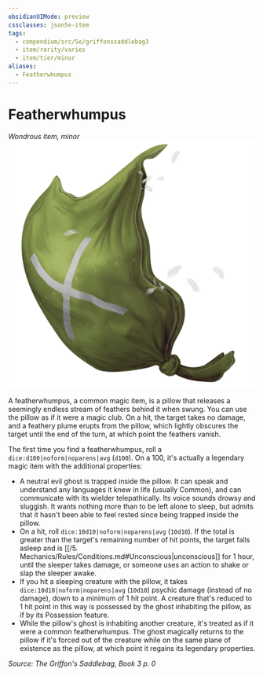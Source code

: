 ```yaml
---
obsidianUIMode: preview
cssclasses: json5e-item
tags:
  - compendium/src/5e/griffonssaddlebag3
  - item/rarity/varies
  - item/tier/minor
aliases:
  - Featherwhumpus
---
```

# Featherwhumpus
*Wondrous item, minor*  
![](https://raw.githubusercontent.com/TheGiddyLimit/homebrew-img/main/img/GriffonsSaddlebag3/Featherwhumpus.webp#right)  


A featherwhumpus, a common magic item, is a pillow that releases a seemingly endless stream of feathers behind it when swung. You can use the pillow as if it were a magic club. On a hit, the target takes no damage, and a feathery plume erupts from the pillow, which lightly obscures the target until the end of the turn, at which point the feathers vanish.

The first time you find a featherwhumpus, roll a `dice:d100|noform|noparens|avg` (`d100`). On a 100, it's actually a legendary magic item with the additional properties:

- A neutral evil ghost is trapped inside the pillow. It can speak and understand any languages it knew in life (usually Common), and can communicate with its wielder telepathically. Its voice sounds drowsy and sluggish. It wants nothing more than to be left alone to sleep, but admits that it hasn't been able to feel rested since being trapped inside the pillow.  
- On a hit, roll `dice:10d10|noform|noparens|avg` (`10d10`). If the total is greater than the target's remaining number of hit points, the target falls asleep and is [[/5. Mechanics/Rules/Conditions.md#Unconscious\|unconscious]] for 1 hour, until the sleeper takes damage, or someone uses an action to shake or slap the sleeper awake.  
- If you hit a sleeping creature with the pillow, it takes `dice:10d10|noform|noparens|avg` (`10d10`) psychic damage (instead of no damage), down to a minimum of 1 hit point. A creature that's reduced to 1 hit point in this way is possessed by the ghost inhabiting the pillow, as if by its Possession feature.  
- While the pillow's ghost is inhabiting another creature, it's treated as if it were a common featherwhumpus. The ghost magically returns to the pillow if it's forced out of the creature while on the same plane of existence as the pillow, at which point it regains its legendary properties.  

*Source: The Griffon's Saddlebag, Book 3 p. 0*
